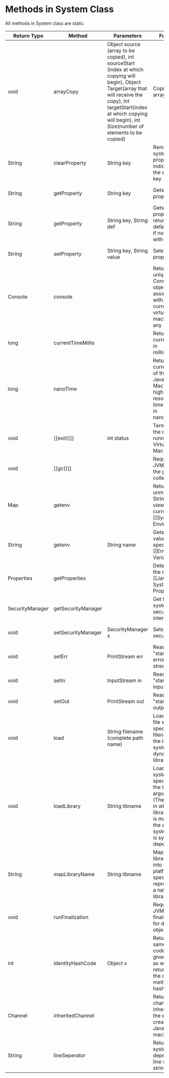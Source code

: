 # Methods in System Class

All methods in System class are static

| Return Type     | Method             | Parameters                                                               | Function                                                                                                     | Category                             |
|-----------------|--------------------|--------------------------------------------------------------------------|--------------------------------------------------------------------------------------------------------------|--------------------------------------|
| void            | arrayCopy          | Object source (array to be copied), int sourceStart (index at which copying will begin), Object Target(array that will receive the copy), int targetStart(index at which copying will begin), int Size(number of elements to be copied) | Copies an array                                                                                              |                                      |
| String          | clearProperty      | String key                                                               | Removes the system property indicated by the specific key                                                    | System Property/Environment Variable |
| String          | getProperty        | String key                                                               | Gets system property                                                                                         | System Property/Environment Variable |
| String          | getProperty        | String key, String def                                                   | Gets system property  - returns default value if no property with that key                                   | System Property/Environment Variable |
| String          | setProperty        | String key, String value                                                 | Sets system property                                                                                         | System Property/Environment Variable |
| Console         | console            |                                                                          | Returns the unique Console object associated with the current Java virtual machine, if any                   | JVM                                  |
| long            | currentTimeMillis  |                                                                          | Returns current time in milliseconds                                                                         | JVM                                  |
| long            | nanoTime           |                                                                          | Returns the current value of the running Java Virtual Machine’s high-resolution time source, in nanoseconds. | JVM                                  |
| void            | [[exit()]]               | int status                                                               | Terminates the currently running Java Virtual Machine                                                        | JVM                                  |
| void            | [[gc()]]                 |                                                                          | Requests JVM to run the garbage collector                                                                    | JVM                                  |
| Map             | getenv             |                                                                          | Returns an unmodifiable String Map view of the current [[System Environment]]                                    | System Property/Environment Variable |
| String          | getenv             | String name                                                              | Gets the value of specified [[Environment Variable]]                                                             | System Property/Environment Variable |
| Properties      | getProperties      |                                                                          | Determines the current [[Java System Properties]]                                                                     | System Property/Environment Variable |
| SecurityManager | getSecurityManager |                                                                          | Get the system security interface                                                                            | System Property/Environment Variable |
| void            | setSecurityManager | SecurityManager s                                                        | Sets system security                                                                                         | System Property/Environment Variable |
| void            | setErr             | PrintStream err                                                          | Reassigns the "standard" error output stream                                                                 | I/O                                  |
| void            | setIn              | InputStream in                                                           | Reassigns the "standard" input stream                                                                        | I/O                                  |
| void            | setOut             | PrintStream out                                                          | Reassigns the "standard" output stream                                                                       | I/O                                  |
| void            | load               | String filename (complete path name)                                                         | Loads a code file with the specified filename from the local file system as a dynamic library                | Files/Libraries                      |
| void            | loadLibrary        | String libname                                                           | Loads the system library specified by the libname argument (The manner in which a library name is mapped to the actual system library is system dependent)                                                  | Files/Libraries                      |
| String          | mapLibraryName     | String libname                                                           | Maps a library name into a platform-specific string representing a native library                            | Files/Libraries                      |
| void            | runFinalization    |                                                                          | Request to JVM to run finalization for discarded objects                                                     | JVM                                  |
| int             | identityHashCode   | Object x                                                                 | Returns the same hash code for the given object as would be returned by the default method hashCode(),       |                                      |
| Channel         | inheritedChannel   |                                                                          | Returns the channel inherited from the entity that created this Java virtual machine.                        | JVM                                  |
| String          | lineSeperator      |                                                                          | Returns the system-dependent line separator string                                                           | System Property/Environment Variable |
